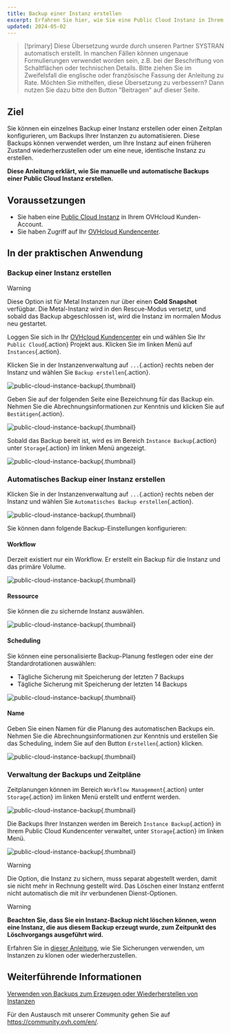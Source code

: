 ```yaml
---
title: Backup einer Instanz erstellen
excerpt: Erfahren Sie hier, wie Sie eine Public Cloud Instanz in Ihrem OVHcloud Kundencenter sichern
updated: 2024-05-02
---
```


> [!primary]
> Diese Übersetzung wurde durch unseren Partner SYSTRAN automatisch erstellt. In manchen Fällen können ungenaue Formulierungen verwendet worden sein, z.B. bei der Beschriftung von Schaltflächen oder technischen Details. Bitte ziehen Sie im Zweifelsfall die englische oder französische Fassung der Anleitung zu Rate. Möchten Sie mithelfen, diese Übersetzung zu verbessern? Dann nutzen Sie dazu bitte den Button "Beitragen" auf dieser Seite.
>

## Ziel

Sie können ein einzelnes Backup einer Instanz erstellen oder einen Zeitplan konfigurieren, um Backups Ihrer Instanzen zu automatisieren. Diese Backups können verwendet werden, um Ihre Instanz auf einen früheren Zustand wiederherzustellen oder um eine neue, identische Instanz zu erstellen.

**Diese Anleitung erklärt, wie Sie manuelle und automatische Backups einer Public Cloud Instanz erstellen.**

## Voraussetzungen

- Sie haben eine [Public Cloud Instanz](https://www.ovhcloud.com/de/public-cloud) in Ihrem OVHcloud Kunden-Account.
- Sie haben Zugriff auf Ihr [OVHcloud Kundencenter](https://www.ovh.com/auth/?action=gotomanager&from=https://www.ovh.de/&ovhSubsidiary=de).

## In der praktischen Anwendung

### Backup einer Instanz erstellen

> [!warning]
> Diese Option ist für Metal Instanzen nur über einen **Cold Snapshot** verfügbar. Die Metal-Instanz wird in den Rescue-Modus versetzt, und sobald das Backup abgeschlossen ist, wird die Instanz im normalen Modus neu gestartet.
>

Loggen Sie sich in Ihr [OVHcloud Kundencenter](https://www.ovh.com/auth/?action=gotomanager&from=https://www.ovh.de/&ovhSubsidiary=de) ein und wählen Sie Ihr `Public Cloud`{.action} Projekt aus. Klicken Sie im linken Menü auf `Instances`{.action}.

Klicken Sie in der Instanzenverwaltung auf `...`{.action} rechts neben der Instanz und wählen Sie `Backup erstellen`{.action}.

![public-cloud-instance-backup](images/createbackup1.png){.thumbnail}

Geben Sie auf der folgenden Seite eine Bezeichnung für das Backup ein. Nehmen Sie die Abrechnungsinformationen zur Kenntnis und klicken Sie auf `Bestätigen`{.action}.

![public-cloud-instance-backup](images/createbackup2.png){.thumbnail}

Sobald das Backup bereit ist, wird es im Bereich `Instance Backup`{.action} unter `Storage`{.action} im linken Menü angezeigt.

![public-cloud-instance-backup](images/createbackup3.png){.thumbnail}

### Automatisches Backup einer Instanz erstellen

Klicken Sie in der Instanzenverwaltung auf `...`{.action} rechts neben der Instanz und wählen Sie `Automatisches Backup erstellen`{.action}.

![public-cloud-instance-backup](images/createbackup4.png){.thumbnail}

Sie können dann folgende Backup-Einstellungen konfigurieren:

#### **Workflow** 

Derzeit existiert nur ein Workflow. Er erstellt ein Backup für die Instanz und das primäre Volume.

![public-cloud-instance-backup](images/createbackup5.png){.thumbnail}

#### **Ressource** 

Sie können die zu sichernde Instanz auswählen.

![public-cloud-instance-backup](images/createbackup6.png){.thumbnail}

#### **Scheduling** 

Sie können eine personalisierte Backup-Planung festlegen oder eine der Standardrotationen auswählen:

- Tägliche Sicherung mit Speicherung der letzten 7 Backups
- Tägliche Sicherung mit Speicherung der letzten 14 Backups

![public-cloud-instance-backup](images/createbackup7.png){.thumbnail}

#### **Name** 

Geben Sie einen Namen für die Planung des automatischen Backups ein. Nehmen Sie die Abrechnungsinformationen zur Kenntnis und erstellen Sie das Scheduling, indem Sie auf den Button `Erstellen`{.action} klicken.
 
![public-cloud-instance-backup](images/createbackup8.png){.thumbnail}

### Verwaltung der Backups und Zeitpläne

Zeitplanungen können im Bereich `Workflow Management`{.action} unter `Storage`{.action} im linken Menü erstellt und entfernt werden.

![public-cloud-instance-backup](images/createbackup9.png){.thumbnail}

Die Backups Ihrer Instanzen werden im Bereich `Instance Backup`{.action} in Ihrem Public Cloud Kundencenter verwaltet, unter `Storage`{.action} im linken Menü.

![public-cloud-instance-backup](images/createbackup10.png){.thumbnail}

> [!warning]
> Die Option, die Instanz zu sichern, muss separat abgestellt werden, damit sie nicht mehr in Rechnung gestellt wird. Das Löschen einer Instanz entfernt nicht automatisch die mit ihr verbundenen Dienst-Optionen.
>


> [!warning]
> **Beachten Sie, dass Sie ein Instanz-Backup nicht löschen können, wenn eine Instanz, die aus diesem Backup erzeugt wurde, zum Zeitpunkt des Löschvorgangs ausgeführt wird.**

Erfahren Sie in [dieser Anleitung](/pages/public_cloud/compute/create_restore_a_virtual_server_with_a_backup), wie Sie Sicherungen verwenden, um Instanzen zu klonen oder wiederherzustellen.

## Weiterführende Informationen

[Verwenden von Backups zum Erzeugen oder Wiederherstellen von Instanzen](/pages/public_cloud/compute/create_restore_a_virtual_server_with_a_backup)

Für den Austausch mit unserer Community gehen Sie auf <https://community.ovh.com/en/>.

